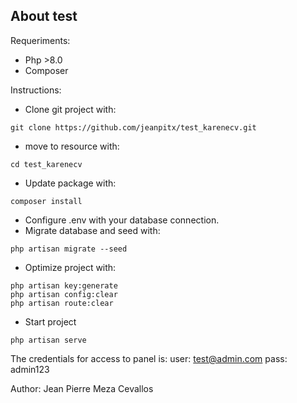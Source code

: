 ## About test

Requeriments:
- Php >8.0
- Composer

Instructions:

- Clone git project with: 
````
git clone https://github.com/jeanpitx/test_karenecv.git
````
- move to resource with: 
````
cd test_karenecv
````
- Update package with:
````
composer install
````
- Configure .env with your database connection.
- Migrate database and seed with:
````
php artisan migrate --seed
````
- Optimize project with:
````
php artisan key:generate
php artisan config:clear
php artisan route:clear
````
- Start project
````
php artisan serve
````

The credentials for access to panel is:
user: test@admin.com
pass: admin123

Author: Jean Pierre Meza Cevallos